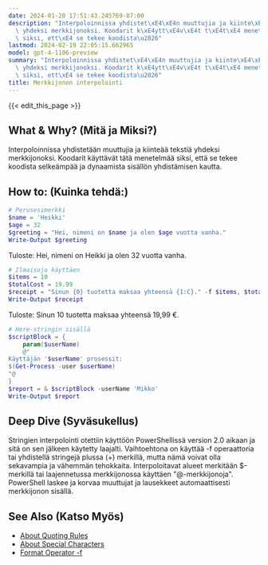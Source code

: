 ```yaml
---
date: 2024-01-20 17:51:43.245769-07:00
description: "Interpoloinnissa yhdistet\xE4\xE4n muuttujia ja kiinte\xE4\xE4 teksti\xE4\
  \ yhdeksi merkkijonoksi. Koodarit k\xE4ytt\xE4v\xE4t t\xE4t\xE4 menetelm\xE4\xE4\
  \ siksi, ett\xE4 se tekee koodista\u2026"
lastmod: 2024-02-19 22:05:15.662965
model: gpt-4-1106-preview
summary: "Interpoloinnissa yhdistet\xE4\xE4n muuttujia ja kiinte\xE4\xE4 teksti\xE4\
  \ yhdeksi merkkijonoksi. Koodarit k\xE4ytt\xE4v\xE4t t\xE4t\xE4 menetelm\xE4\xE4\
  \ siksi, ett\xE4 se tekee koodista\u2026"
title: Merkkijonon interpolointi
---
```


{{< edit_this_page >}}

## What & Why? (Mitä ja Miksi?)
Interpoloinnissa yhdistetään muuttujia ja kiinteää tekstiä yhdeksi merkkijonoksi. Koodarit käyttävät tätä menetelmää siksi, että se tekee koodista selkeämpää ja dynaamista sisällön yhdistämisen kautta.

## How to: (Kuinka tehdä:)
```PowerShell
# Perusesimerkki
$name = 'Heikki'
$age = 32
$greeting = "Hei, nimeni on $name ja olen $age vuotta vanha."
Write-Output $greeting
```
Tuloste: Hei, nimeni on Heikki ja olen 32 vuotta vanha.

```PowerShell
# Ilmaisuja käyttäen
$items = 10
$totalCost = 19.99
$receipt = "Sinun {0} tuotetta maksaa yhteensä {1:C}." -f $items, $totalCost
Write-Output $receipt
```
Tuloste: Sinun 10 tuotetta maksaa yhteensä 19,99 €.

```PowerShell
# Here-stringin sisällä
$scriptBlock = {
    param($userName)
    @"
Käyttäjän '$userName' prosessit:
$(Get-Process -user $userName)
"@
}
$report = & $scriptBlock -userName 'Mikko'
Write-Output $report
```

## Deep Dive (Syväsukellus)
Stringien interpolointi otettiin käyttöön PowerShellissä version 2.0 aikaan ja sitä on sen jälkeen käytetty laajalti. Vaihtoehtona on käyttää -f operaattoria tai yhdistellä stringejä plussa (+) merkillä, mutta nämä voivat olla sekavampia ja vähemmän tehokkaita. Interpoloitavat alueet merkitään $-merkillä tai laajennetussa merkkijonossa käyttäen "@-merkkijonoja". PowerShell laskee ja korvaa muuttujat ja lausekkeet automaattisesti merkkijonon sisällä.

## See Also (Katso Myös)
- [About Quoting Rules](https://docs.microsoft.com/en-us/powershell/module/microsoft.powershell.core/about/about_quoting_rules)
- [About Special Characters](https://docs.microsoft.com/en-us/powershell/module/microsoft.powershell.core/about/about_special_characters)
- [Format Operator -f](https://docs.microsoft.com/en-us/powershell/module/microsoft.powershell.core/about/about_operators#format-operator--f)
